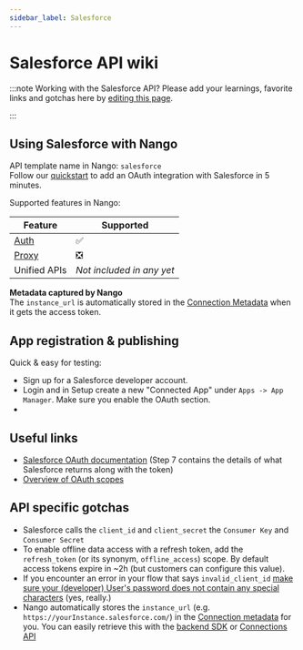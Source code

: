 ```yaml
---
sidebar_label: Salesforce
---
```


# Salesforce API wiki

:::note Working with the Salesforce API?
Please add your learnings, favorite links and gotchas here by [editing this page](https://github.com/nangohq/nango/tree/master/docs/docs/providers/salesforce.md).

:::

## Using Salesforce with Nango

API template name in Nango: `salesforce`  
Follow our [quickstart](../quickstart.md) to add an OAuth integration with Salesforce in 5 minutes.

Supported features in Nango:

| Feature                            | Supported                 |
| ---------------------------------- | ------------------------- |
| [Auth](/nango-auth/core-concepts)  | ✅                        |
| [Proxy](/nango-unified-apis/proxy) | ❎                        |
| Unified APIs                       | _Not included in any yet_ |

**Metadata captured by Nango**  
The `instance_url` is automatically stored in the [Connection Metadata](nango-auth/core-concepts.md#metadata) when it gets the access token.

## App registration & publishing

Quick & easy for testing:

-   Sign up for a Salesforce developer account.
-   Login and in Setup create a new "Connected App" under `Apps -> App Manager`. Make sure you enable the OAuth section.
-

## Useful links

-   [Salesforce OAuth documentation](https://help.salesforce.com/s/articleView?id=sf.remoteaccess_authorization_code_credentials_flow.htm&type=5) (Step 7 contains the details of what Salesforce returns along with the token)
-   [Overview of OAuth scopes](https://help.salesforce.com/s/articleView?id=sf.connected_app_create_api_integration.htm&type=5)

## API specific gotchas

-   Salesforce calls the `client_id` and `client_secret` the `Consumer Key` and `Consumer Secret`
-   To enable offline data access with a refresh token, add the `refresh_token` (or its synonym, `offline_access`) scope. By default access tokens expire in ~2h (but customers can configure this value).
-   If you encounter an error in your flow that says `invalid_client_id` [make sure your (developer) User's password does not contain any special characters](https://developer.salesforce.com/forums/?id=906F00000009ABLIA2) (yes, really.)
-   Nango automatically stores the `instance_url` (e.g. `https://yourInstance.salesforce.com/`) in the [Connection metadata](nango-auth/core-concepts.md#metadata) for you. You can easily retrieve this with the [backend SDK](nango-auth/node-sdk.md#connectionDetails) or [Connections API](nango-auth/connections-api.md#connectionDetails)
